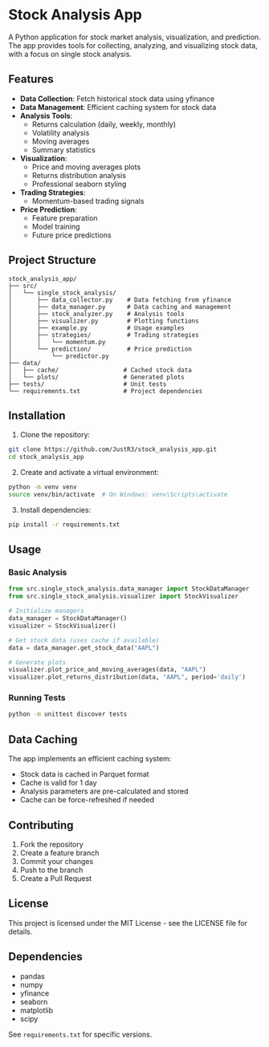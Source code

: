 # Stock Analysis App

A Python application for stock market analysis, visualization, and prediction. The app provides tools for collecting, analyzing, and visualizing stock data, with a focus on single stock analysis.

## Features

- **Data Collection**: Fetch historical stock data using yfinance
- **Data Management**: Efficient caching system for stock data
- **Analysis Tools**:
  - Returns calculation (daily, weekly, monthly)
  - Volatility analysis
  - Moving averages
  - Summary statistics
- **Visualization**:
  - Price and moving averages plots
  - Returns distribution analysis
  - Professional seaborn styling
- **Trading Strategies**:
  - Momentum-based trading signals
- **Price Prediction**:
  - Feature preparation
  - Model training
  - Future price predictions

## Project Structure

```
stock_analysis_app/
├── src/
│   └── single_stock_analysis/
│       ├── data_collector.py    # Data fetching from yfinance
│       ├── data_manager.py      # Data caching and management
│       ├── stock_analyzer.py    # Analysis tools
│       ├── visualizer.py        # Plotting functions
│       ├── example.py           # Usage examples
│       ├── strategies/          # Trading strategies
│       │   └── momentum.py
│       └── prediction/          # Price prediction
│           └── predictor.py
├── data/
│   ├── cache/                  # Cached stock data
│   └── plots/                  # Generated plots
├── tests/                      # Unit tests
└── requirements.txt            # Project dependencies
```

## Installation

1. Clone the repository:
```bash
git clone https://github.com/JustR3/stock_analysis_app.git
cd stock_analysis_app
```

2. Create and activate a virtual environment:
```bash
python -m venv venv
source venv/bin/activate  # On Windows: venv\Scripts\activate
```

3. Install dependencies:
```bash
pip install -r requirements.txt
```

## Usage

### Basic Analysis

```python
from src.single_stock_analysis.data_manager import StockDataManager
from src.single_stock_analysis.visualizer import StockVisualizer

# Initialize managers
data_manager = StockDataManager()
visualizer = StockVisualizer()

# Get stock data (uses cache if available)
data = data_manager.get_stock_data("AAPL")

# Generate plots
visualizer.plot_price_and_moving_averages(data, "AAPL")
visualizer.plot_returns_distribution(data, "AAPL", period='daily')
```

### Running Tests

```bash
python -m unittest discover tests
```

## Data Caching

The app implements an efficient caching system:
- Stock data is cached in Parquet format
- Cache is valid for 1 day
- Analysis parameters are pre-calculated and stored
- Cache can be force-refreshed if needed

## Contributing

1. Fork the repository
2. Create a feature branch
3. Commit your changes
4. Push to the branch
5. Create a Pull Request

## License

This project is licensed under the MIT License - see the LICENSE file for details.

## Dependencies

- pandas
- numpy
- yfinance
- seaborn
- matplotlib
- scipy

See `requirements.txt` for specific versions. 